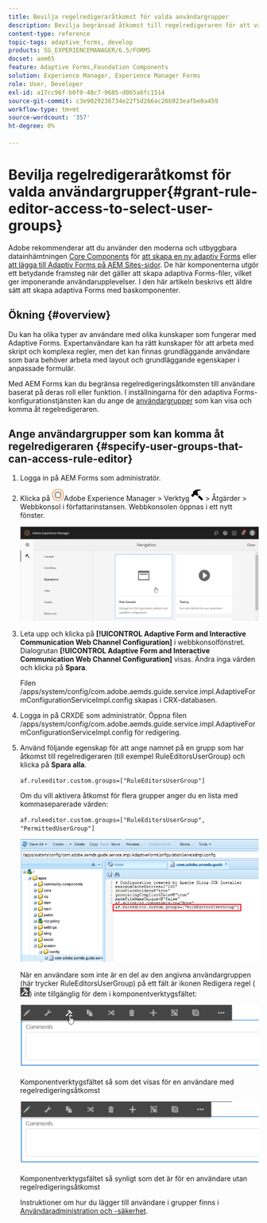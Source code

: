 ```yaml
---
title: Bevilja regelredigeraråtkomst för valda användargrupper
description: Bevilja begränsad åtkomst till regelredigeraren för att välja användargrupper.
content-type: reference
topic-tags: adaptive_forms, develop
products: SG_EXPERIENCEMANAGER/6.5/FORMS
docset: aem65
feature: Adaptive Forms,Foundation Components
solution: Experience Manager, Experience Manager Forms
role: User, Developer
exl-id: a17cc96f-b0f0-48c7-9685-d065a6fc1514
source-git-commit: c3e9029236734e22f5d266ac26b923eafbe0a459
workflow-type: tm+mt
source-wordcount: '357'
ht-degree: 0%

---
```


# Bevilja regelredigeraråtkomst för valda användargrupper{#grant-rule-editor-access-to-select-user-groups}

<span class="preview"> Adobe rekommenderar att du använder den moderna och utbyggbara datainhämtningen [Core Components](https://experienceleague.adobe.com/docs/experience-manager-core-components/using/adaptive-forms/introduction.html?lang=sv-SE) för [att skapa en ny adaptiv Forms](/help/forms/using/create-an-adaptive-form-core-components.md) eller [att lägga till Adaptiv Forms på AEM Sites-sidor](/help/forms/using/create-or-add-an-adaptive-form-to-aem-sites-page.md). De här komponenterna utgör ett betydande framsteg när det gäller att skapa adaptiva Forms-filer, vilket ger imponerande användarupplevelser. I den här artikeln beskrivs ett äldre sätt att skapa adaptiva Forms med baskomponenter. </span>

## Ökning {#overview}

Du kan ha olika typer av användare med olika kunskaper som fungerar med Adaptive Forms. Expertanvändare kan ha rätt kunskaper för att arbeta med skript och komplexa regler, men det kan finnas grundläggande användare som bara behöver arbeta med layout och grundläggande egenskaper i anpassade formulär.

Med AEM Forms kan du begränsa regelredigeringsåtkomsten till användare baserat på deras roll eller funktion. I inställningarna för den adaptiva Forms-konfigurationstjänsten kan du ange de [användargrupper](/help/sites-administering/security.md) som kan visa och komma åt regelredigeraren.

## Ange användargrupper som kan komma åt regelredigeraren {#specify-user-groups-that-can-access-rule-editor}

1. Logga in på AEM Forms som administratör.
1. Klicka på ![adobeexperienceManager](assets/adobeexperiencemanager.png)Adobe Experience Manager > Verktyg ![hammer](assets/hammer.png) > Åtgärder > Webbkonsol i författarinstansen. Webbkonsolen öppnas i ett nytt fönster.

   ![1-2](assets/1-2.png)

1. Leta upp och klicka på **[!UICONTROL Adaptive Form and Interactive Communication Web Channel Configuration]** i webbkonsolfönstret. Dialogrutan **[!UICONTROL Adaptive Form and Interactive Communication Web Channel Configuration]** visas. Ändra inga värden och klicka på **Spara**.

   Filen /apps/system/config/com.adobe.aemds.guide.service.impl.AdaptiveFormConfigurationServiceImpl.config skapas i CRX-databasen.

1. Logga in på CRXDE som administratör. Öppna filen /apps/system/config/com.adobe.aemds.guide.service.impl.AdaptiveFormConfigurationServiceImpl.config för redigering.
1. Använd följande egenskap för att ange namnet på en grupp som har åtkomst till regelredigeraren (till exempel RuleEditorsUserGroup) och klicka på **Spara alla**.

   `af.ruleeditor.custom.groups=["RuleEditorsUserGroup"]`

   Om du vill aktivera åtkomst för flera grupper anger du en lista med kommaseparerade värden:

   `af.ruleeditor.custom.groups=["RuleEditorsUserGroup", "PermittedUserGroup"]`

   ![Skapa användare](assets/create_user_new.png)

   När en användare som inte är en del av den angivna användargruppen (här trycker RuleEditorsUserGroup) på ett fält är ikonen Redigera regel ( ![edit-rules1](assets/edit-rules1.png)) inte tillgänglig för dem i komponentverktygsfältet:

   ![componentStore](assets/componentstoolbarwithre.png)

   Komponentverktygsfältet så som det visas för en användare med regelredigeringsåtkomst

   ![componentstoolbarwithout](assets/componentstoolbarwithoutre.png)

   Komponentverktygsfältet så synligt som det är för en användare utan regelredigeringsåtkomst

   Instruktioner om hur du lägger till användare i grupper finns i [Användaradministration och -säkerhet](/help/sites-administering/security.md).
